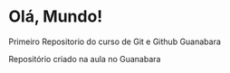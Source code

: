 # Olá, Mundo!
 Primeiro Repositorio do curso de Git e Github Guanabara

Repositório criado na aula no Guanabara